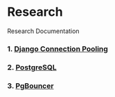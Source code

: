 # Research
Research Documentation

### 1. [Django Connection Pooling](https://github.com/PaxPrz/Research/blob/main/Django%20Connection%20Pooling.md)

### 2. [PostgreSQL](https://github.com/PaxPrz/Research/blob/main/postgresql.md)

### 3. [PgBouncer](https://github.com/PaxPrz/Research/blob/main/pgbouncer.md)
